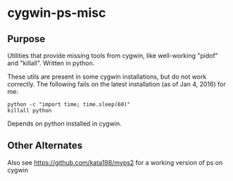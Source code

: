 cygwin-ps-misc
==============


Purpose
-------

Utilities that provide missing tools from cygwin, like well-working "pidof" and "killall". Written in python.

These utils are present in some cygwin installations, but do not work correctly. The following fails on the latest installation (as of Jan 4, 2016) for me:

	python -c "import time; time.sleep(60)"
	killall python



Depends on python installed in cygwin.

Other Alternates
----------------

Also see https://github.com/kata198/myps2 for a working version of ps on cygwin
